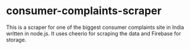 # consumer-complaints-scraper

This is a scraper for one of the biggest consumer complaints site in India written in node.js. It uses cheerio for scraping the data and Firebase for storage.
